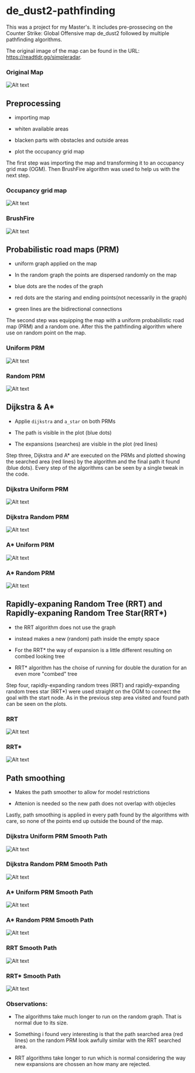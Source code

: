# de_dust2-pathfinding
This was a project for my Master's. It includes pre-prossecing on the Counter Strike: Global Offensive map de_dust2 followed by multiple pathfinding algorithms.

The original image of the map can be found in the URL: https://readtldr.gg/simpleradar.
### Original Map
![Alt text](https://github.com/Kalatz/de_dust2-pathfinding/blob/main/Plots/De_dust2%20original%20image.png)

## Preprocessing

- importing map

- whiten available areas

- blacken parts with obstacles and outside areas

- plot the occupancy grid map
  
The first step was importing the map and transforming it to an occupancy grid map (OGM). Then BrushFire algorithm was used to help us with the next step.
### Occupancy grid map
![Alt text](https://github.com/Kalatz/de_dust2-pathfinding/blob/main/Plots/OGM.png)
### BrushFire
![Alt text](https://github.com/Kalatz/de_dust2-pathfinding/blob/main/Plots/BrushFire.png)

## Probabilistic road maps (PRM)
- uniform graph applied  on the map
  
- In the random graph the points are dispersed randomly on the map
​
- blue dots are the nodes of the graph
​
- red dots are the staring and ending points(not necessarily in the graph)
​
- green lines are the bidirectional connections

The second step was equipping the map with a uniform probabilistic road map (PRM) and a random one. After this the pathfinding algorithm where use on random point on the map.
### Uniform PRM
![Alt text](https://github.com/Kalatz/de_dust2-pathfinding/blob/main/Plots/Uniform%20PRM.png)
### Random PRM
![Alt text](https://github.com/Kalatz/de_dust2-pathfinding/blob/main/Plots/Random%20PRM.png)

## Dijkstra & A*

- Applie `dijkstra` and `a_star` on both PRMs

- The path is visible in the plot (blue dots)

- The expansions (searches) are visible in the plot (red lines)
  
Step three, Dijkstra and A* are executed on the PRMs and plotted showing the searched area (red lines) by the algorithm and the final path it found (blue dots). Every step of the algorithms can be seen by a single tweak in the code.

### Dijkstra Uniform PRM
![Alt text](https://github.com/Kalatz/de_dust2-pathfinding/blob/main/Plots/Dijkstra%20uniform%20PRM.png)
### Dijkstra Random PRM
![Alt text](https://github.com/Kalatz/de_dust2-pathfinding/blob/main/Plots/Dijkstra%20random%20PRM.png)
### A* Uniform PRM
![Alt text](https://github.com/Kalatz/de_dust2-pathfinding/blob/main/Plots/A.png)
### A* Random PRM
![Alt text](https://github.com/Kalatz/de_dust2-pathfinding/blob/main/Plots/A%20random.png)

## Rapidly-expaning Random Tree (RRT) and Rapidly-expaning Random Tree Star(RRT*)

- the RRT algorithm does not use the graph

- instead makes a new (random) path inside the empty space
  
- For the RRT* the way of expansion is a little different resulting on combed looking tree

- RRT* algorithm has the choise of running for double the duration for an even more "combed" tree
  
Step four, rapidly-expanding random trees (RRT) and rapidly-expanding random trees star (RRT*) were used straight on the OGM to connect the goal with the start node. As in the previous step area visited and found path can be seen on the plots.

### RRT
![Alt text](https://github.com/Kalatz/de_dust2-pathfinding/blob/main/Plots/RRT.png)
### RRT*
![Alt text](https://github.com/Kalatz/de_dust2-pathfinding/blob/main/Plots/RRT%20star.png)

## Path smoothing

- Makes the path smoother to allow for model restrictions

- Attenion is needed so the new path does not overlap with objecles
  
Lastly, path smoothing is applied in every path found by the algorithms with care, so none of the points end up outside the bound of the map.

### Dijkstra Uniform PRM Smooth Path
![Alt text](https://github.com/Kalatz/de_dust2-pathfinding/blob/main/Plots/Pathsmooth%20dijkstra.png)
### Dijkstra Random PRM Smooth Path
![Alt text](https://github.com/Kalatz/de_dust2-pathfinding/blob/main/Plots/Pathsmooth%20dijkstra%20rand.png)
### A* Uniform PRM Smooth Path
![Alt text](https://github.com/Kalatz/de_dust2-pathfinding/blob/main/Plots/Pathsmooth%20A.png)
### A* Random PRM Smooth Path
![Alt text](https://github.com/Kalatz/de_dust2-pathfinding/blob/main/Plots/Pathsmooth%20A%20rand.png)
### RRT Smooth Path
![Alt text](https://github.com/Kalatz/de_dust2-pathfinding/blob/main/Plots/Pathsmooth%20RRT.png)
### RRT* Smooth Path
![Alt text](https://github.com/Kalatz/de_dust2-pathfinding/blob/main/Plots/Pathsmooth%20RRT%20star.png)

### Observations:
- The algorithms take much longer to run on the random graph. That is normal due to its size.

-  Something i found very interesting is that the path searched area (red lines) on the random PRM look awfully similar with the RRT searched area.

-  RRT algorithms take longer to run which is normal considering the way new expansions are chossen an how many are rejected.
